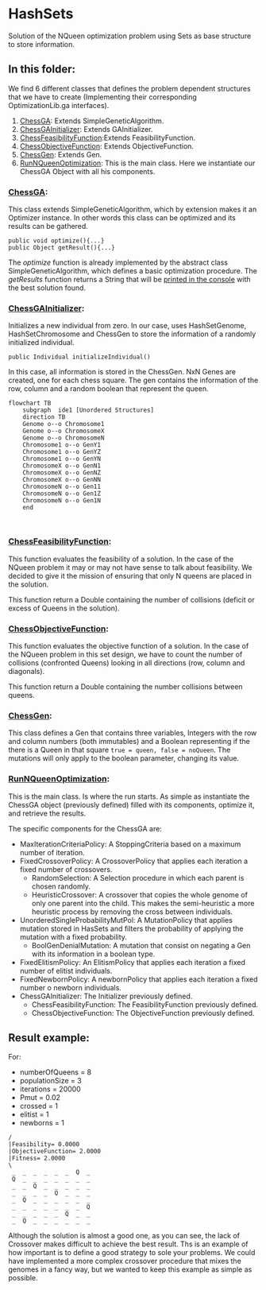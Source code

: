 # HashSets
Solution of the NQueen optimization problem using Sets as base structure to store information.

## In this folder:
We find 6 different classes that defines the problem dependent structures that we have to create (Implementing their 
corresponding OptimizationLib.ga interfaces).
1. [ChessGA](#chessga): Extends SimpleGeneticAlgorithm.
2. [ChessGAInitializer](#chessgainitializer): Extends GAInitializer.
3. [ChessFeasibilityFunction](#chessfeasibilityfunction):Extends FeasibilityFunction.
4. [ChessObjectiveFunction](#chessobjectivefunction): Extends ObjectiveFunction.
5. [ChessGen](#chessgen): Extends Gen.
6. [RunNQueenOptimization](#runnqueenoptimization): This is the main class. Here we instantiate our ChessGA Object with all his 
components.

### [ChessGA](https://github.com/SergioOyaga/GeneticAlgorithmExamples/blob/master/src/main/java/org/soyaga/examples/NQueenProblem/SimpleGAs/HashSets/ChessGA.java):
This class extends SimpleGeneticAlgorithm, which by extension makes it an Optimizer instance. In other words this class 
can be optimized and its results can be gathered.
````code
public void optimize(){...}
public Object getResult(){...}
````
The <i>optimize</i> function is already implemented by the abstract class SimpleGeneticAlgorithm, which defines a basic 
optimization procedure. The <i>getResults</i> function returns a String that will be [printed in the console](#result-example)
with the best solution found.

### [ChessGAInitializer](https://github.com/SergioOyaga/GeneticAlgorithmExamples/blob/master/src/main/java/org/soyaga/examples/NQueenProblem/SimpleGAs/HashSets/ChessGAInitializer.java):
Initializes a new individual from zero. In our case, uses HashSetGenome, HashSetChromosome and ChessGen to 
store the information of a randomly initialized individual.
````code
public Individual initializeIndividual()
````
In this case, all information is stored in the ChessGen. NxN Genes are created, one for each chess square. The gen 
contains the information of the row, column and a random boolean that represent the queen.  

````mermaid
flowchart TB
    subgraph  ide1 [Unordered Structures]
    direction TB    
    Genome o--o Chromosome1
    Genome o--o ChromosomeX
    Genome o--o ChromosomeN
    Chromosome1 o--o GenY1
    Chromosome1 o--o GenYZ
    Chromosome1 o--o GenYN
    ChromosomeX o--o GenN1
    ChromosomeX o--o GenNZ
    ChromosomeX o--o GenNN
    ChromosomeN o--o Gen11
    ChromosomeN o--o Gen1Z
    ChromosomeN o--o Gen1N
    end
    
    
````


### [ChessFeasibilityFunction](https://github.com/SergioOyaga/GeneticAlgorithmExamples/blob/master/src/main/java/org/soyaga/examples/NQueenProblem/SimpleGAs/HashSets/ChessFeasibilityFunction.java):
This function evaluates the feasibility of a solution. In the case of the NQueen problem it may or may not have sense 
to talk about feasibility. We decided to give it the mission of ensuring that only N queens are placed in the solution.

This function return a Double containing the number of collisions (deficit or excess of Queens in the solution).


### [ChessObjectiveFunction](https://github.com/SergioOyaga/GeneticAlgorithmExamples/blob/master/src/main/java/org/soyaga/examples/NQueenProblem/SimpleGAs/HashSets/ChessObjectiveFunction.java):
This function evaluates the objective function of a solution. In the case of the NQueen problem in this set design, 
we have to count the number of collisions (confronted Queens) looking in all directions (row, column and diagonals).

This function return a Double containing the number collisions between queens.


### [ChessGen](https://github.com/SergioOyaga/GeneticAlgorithmExamples/blob/master/src/main/java/org/soyaga/examples/NQueenProblem/SimpleGAs/HashSets/ChessGen.java):
This class defines a Gen that contains three variables, Integers with the row and column numbers (both immutables) and a
Boolean representing if the there is a Queen in that square `true = queen, false = noQueen`. The mutations will only 
apply to the boolean parameter, changing its value.

### [RunNQueenOptimization](https://github.com/SergioOyaga/GeneticAlgorithmExamples/blob/master/src/main/java/org/soyaga/examples/NQueenProblem/SimpleGAs/HashSets/RunNQueenOptimization.java):
This is the main class. Is where the run starts. As simple as instantiate the ChessGA object (previously defined) filled
with its components, optimize it, and retrieve the results.

The specific components for the ChessGA are:
- MaxIterationCriteriaPolicy: A StoppingCriteria based on a maximum number of iteration.
- FixedCrossoverPolicy: A CrossoverPolicy that applies each iteration a fixed number of crossovers.
  - RandomSelection: A Selection procedure in which each parent is chosen randomly.
  - HeuristicCrossover: A crossover that copies the whole genome of only one parent into the child. This makes the 
  semi-heuristic a more heuristic process by removing the cross between individuals.
- UnorderedSingleProbabilityMutPol: A MutationPolicy that applies mutation stored in HasSets and filters the
probability of applying the mutation with a fixed probability.
  - BoolGenDenialMutation: A mutation that consist on negating a Gen with its information in a boolean type.
- FixedElitismPolicy: An ElitismPolicy that applies each iteration a fixed number of elitist individuals.
- FixedNewbornPolicy: A newbornPolicy that applies each iteration a fixed number o newborn individuals.
- ChessGAInitializer: The Initializer previously defined.
  - ChessFeasibilityFunction: The FeasibilityFunction previously defined.
  - ChessObjectiveFunction: The ObjectiveFunction previously defined.


## Result example:
For:
- numberOfQueens = 8
- populationSize = 3
- iterations = 20000
- Pmut = 0.02
- crossed = 1
- elitist = 1
- newborns = 1
````
/
|Feasibility= 0.0000
|ObjectiveFunction= 2.0000
|Fitness= 2.0000
\
 _  _  _  _  _  _  Q  _ 
 Q  _  _  _  _  _  _  _ 
 _  _  Q  _  _  _  _  _ 
 _  _  _  _  Q  _  _  _ 
 _  Q  _  _  _  _  _  _ 
 _  _  _  _  _  _  _  Q 
 _  _  _  _  _  Q  _  _ 
 _  Q  _  _  _  _  _  _ 
````
Although the solution is almost a good one, as you can see, the lack of Crossover makes difficult to achieve the best 
result. Ths is an example of how important is to define a good strategy to sole your problems. We could have implemented
a more complex crossover procedure that mixes the genomes in a fancy way, but we wanted to keep this example as simple 
as possible.
